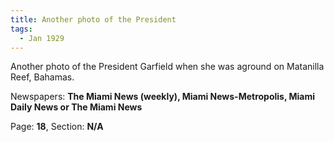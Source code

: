 ```yaml
---  
title: Another photo of the President  
tags:  
  - Jan 1929  
---  
```

  
Another photo of the President Garfield when she was aground on Matanilla Reef, Bahamas.  
  
Newspapers: **The Miami News (weekly), Miami News-Metropolis, Miami Daily News or The Miami News**  
  
Page: **18**, Section: **N/A** 
